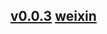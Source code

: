 ## [v0.0.3](https://github.com/littleflute/LearnChineseWithMe/edit/gh-pages/index.md) [weixin](https://littleflute.github.io/weixin)
